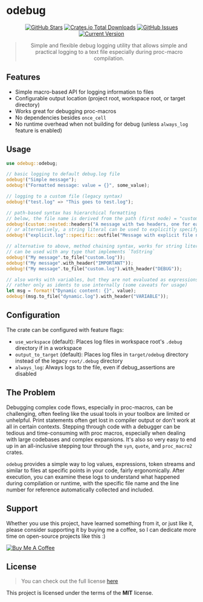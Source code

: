 # odebug

<div style="text-align: center;">

[![GitHub Stars](https://img.shields.io/github/stars/orgrinrt/odebug.svg)](https://github.com/orgrinrt/odebug/stargazers)
[![Crates.io Total Downloads](https://img.shields.io/crates/d/odebug)](https://crates.io/crates/odebug)
[![GitHub Issues](https://img.shields.io/github/issues/orgrinrt/odebug.svg)](https://github.com/orgrinrt/odebug/issues)
[![Current Version](https://img.shields.io/badge/version-0.1.0-red.svg)](https://github.com/orgrinrt/odebug)

> Simple and flexible debug logging utility that allows simple and practical logging to a text file especially during proc-macro compilation.

</div>

## Features

- Simple macro-based API for logging information to files
- Configurable output location (project root, workspace root, or target directory)
- Works great for debugging proc-macros
- No dependencies besides `once_cell`
- No runtime overhead when not building for debug (unless `always_log` feature is enabled)

## Usage

```rust
use odebug::odebug;

// basic logging to default debug.log file
odebug!("Simple message");
odebug!("Formatted message: value = {}", some_value);

// logging to a custom file (legacy syntax)
odebug!("test.log" => "This goes to test.log");

// path-based syntax has hierarchical formatting
// below, the file name is derived from the path (first node) = "custom.log"
odebug!(custom::nested::headers("A message with two headers, one for each level"));
// or alternatively, a string literal can be used to explicitly specify the file name
odebug!("explicit.log"::specific::outfile("Message with explicit file name and fmt {}", foo));

// alternative to above, method chaining syntax, works for string literals and idents
// can be used with any type that implements `ToString`
odebug!("My message".to_file("custom.log"));
odebug!("My message".with_header("IMPORTANT"));
odebug!("My message".to_file("custom.log").with_header("DEBUG"));

// also works with variables, but they are not evaluated as expressions,
// rather only as idents to use internally (some caveats for usage)
let msg = format!("Dynamic content: {}", value);
odebug!(msg.to_file("dynamic.log").with_header("VARIABLE"));
```

## Configuration

The crate can be configured with feature flags:

- `use_workspace` (default): Places log files in workspace root's `.debug` directory if in a workspace
- `output_to_target` (default): Places log files in `target/odebug` directory instead of the legacy `root/.debug` directory
- `always_log`: Always logs to the file, even if debug_assertions are disabled

## The Problem

Debugging complex code flows, especially in proc-macros, can be challenging, often feeling like the usual tools in your toolbox are limited or unhelpful. Print statements often get lost in compiler output or don't work at all in certain contexts. Stepping through code with a debugger can be tedious and time-consuming with proc macros, especially when dealing with large codebases and complex expansions. It's also so very easy to end up in an all-inclusive stepping tour through the
`syn`, `quote`, and `proc_macro2` crates.

`odebug` provides a simple way to log values, expressions, token streams and similar to files at specific points in your code, fairly ergonomically. After execution, you can examine these logs to understand what happened during compilation or runtime, with the specific file name and the line number for reference automatically collected and included.

## Support

Whether you use this project, have learned something from it, or just like it, please consider supporting it by buying me a coffee, so I can dedicate more time on open-source projects like this :)

<a href="https://buymeacoffee.com/orgrinrt" target="_blank"><img src="https://www.buymeacoffee.com/assets/img/custom_images/orange_img.png" alt="Buy Me A Coffee" style="height: auto !important;width: auto !important;" ></a>

## License

> You can check out the full license [here](https://github.com/orgrinrt/odebug/blob/master/LICENSE)

This project is licensed under the terms of the **MIT** license.

